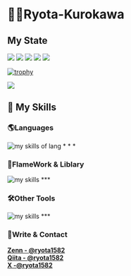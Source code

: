 # 🧑‍💻Ryota-Kurokawa

## My State 


![](http://github-profile-summary-cards.vercel.app/api/cards/profile-details?username=Ryota-Kurokawa&theme=gruvbox)
![](http://github-profile-summary-cards.vercel.app/api/cards/repos-per-language?username=Ryota-Kurokawa&theme=gruvbox)
![](http://github-profile-summary-cards.vercel.app/api/cards/most-commit-language?username=Ryota-Kurokawa&theme=gruvbox)
![](http://github-profile-summary-cards.vercel.app/api/cards/stats?username=Ryota-Kurokawa&theme=gruvbox)
![](http://github-profile-summary-cards.vercel.app/api/cards/productive-time?username=Ryota-Kurokawa&theme=gruvbox&utcOffset=9)


[![trophy](https://github-profile-trophy.vercel.app/?username=Ryota-Kurokawa&theme=onedark&column=7)](https://github.com/ryo-ma/github-profile-trophy)

![](https://raw.githubusercontent.com/Ryota-Kurokawa/output/github-contribution-grid-snake.svg)


## 🌱 My Skills

### 🌎Languages
<img alt="my skills of lang" src="https://skillicons.dev/icons?theme=light&perline=8&i=html,css,sass,ts,js,c,java,python,ruby,swift,dart,go" />
* * *

### 📲FlameWork & Liblary
<img alt="my skills" src="https://skillicons.dev/icons?theme=light&perline=8&i=react,nextjs,flutter,rails" />
***

### 🛠️Other Tools
<img alt="my skills" src="https://skillicons.dev/icons?theme=light&perline=8&i=figma,notion,supabase,firebase,git,github,vscode,githubactions,vercel" />
***

### 👏Write & Contact

**[Zenn  - @ryota1582](https://zenn.dev/ryota1582)**  
**[Qiita - @ryota1582](https://qiita.dev/ryota1582)**  
**[ X  -@ryota1582 ](https://twitter.com/ryota1582)**  

